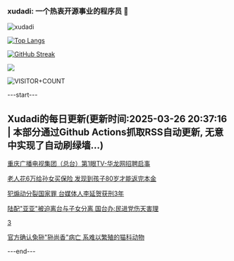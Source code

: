 ### xudadi: 一个热衷开源事业的程序员 👋

![xudadi](https://github-readme-stats-git-masterorgs-github-readme-stats-team.vercel.app/api?username=xudadi)

[![Top Langs](https://github-readme-stats.vercel.app/api/top-langs/?username=xudadi)](https://github.com/anuraghazra/github-readme-stats)

[![GitHub Streak](https://streak-stats.demolab.com?user=xudadi&locale=zh_Hans)](https://git.io/streak-stats)

![](https://raw.githubusercontent.com/xudadi/xudadi/main/assets/github-contribution-grid-snake.svg)

![VISITOR+COUNT](https://komarev.com/ghpvc/?username=xudadi&label=VISITOR+COUNT)


---start---

## Xudadi的每日更新(更新时间:2025-03-26 20:37:16 | 本部分通过Github Actions抓取RSS自动更新, 无意中实现了自动刷绿墙...)

[重庆广播电视集团（总台）第1眼TV-华龙网招聘启事](https://www.gongkaoleida.com/article/2336525)

[老人花6万给孙女买保险 发现到孩子80岁才能返完本金](https://m.163.com/news/article/JRIVU02F05561G0D.html)

[犯煽动分裂国家罪 台媒体人李延贺获刑3年](https://m.163.com/news/article/JRJ2EO1P0514R9OJ.html)

[陆配"亚亚"被迫离台与子女分离 国台办:民进党伤天害理](https://m.163.com/news/article/JRJ0O7D70514R9P4.html)

[3](https://m.163.com/touch/news/sub/domestic)

[官方确认兔狲"狲尚香"病亡 系难以繁殖的猫科动物](https://m.163.com/news/article/JRIUPVK50512D3VJ.html)

---end---

